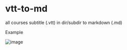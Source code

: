 # vtt-to-md

all courses subtitle (.vtt) in dir/subdir to markdown (.md)

Example 

![image](https://user-images.githubusercontent.com/75569370/190882345-de85458c-f2a0-4f78-95cc-aa2d9152a98d.png)
